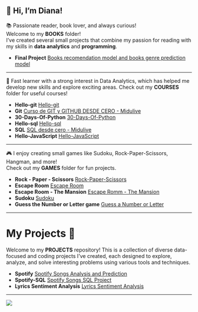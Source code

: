 👋 Hi, I’m Diana! 
---


📚 Passionate reader, book lover, and always curious!  
Welcome to my **BOOKS** folder!   
I’ve created several small projects that combine my passion for reading with my skills in **data analytics** and **programming**.
- **Final Project** [Books recomendation model and books genre prediction model](https://github.com/DianaMPaun/BOOKS/tree/main/FINAL-PROJECT)

---

🚀 Fast learner with a strong interest in Data Analytics, which has helped me develop new skills and explore exciting areas.
Check out my **COURSES** folder for useful courses!
- **Hello-git** [Hello-git](https://github.com/DianaMPaun/hello-git)
- **Git** [Curso de GIT y GITHUB DESDE CERO - Midulive](http://midu.link/git)
- **30-Days-Of-Python** [30-Days-Of-Python](https://github.com/DianaMPaun/30-Days-Of-Python)
- **Hello-sql** [Hello-sql](https://github.com/DianaMPaun/hello-sql)
- **SQL** [SQL desde cero - Midulive](http://midu.link/sql)
- **Hello-JavaScript** [Hello-JavaScript](https://github.com/DianaMPaun/hello-javascript)


--- 

🎮 I enjoy creating small games like Sudoku, Rock-Paper-Scissors, Hangman, and more!  
Check out my **GAMES** folder for fun projects.
- **Rock - Paper - Scissors** [Rock-Paper-Scissors](https://github.com/DianaMPaun/GAMES/tree/main/Rock-Paper-Scissors)
- **Escape Room** [Escape Room](https://github.com/DianaMPaun/GAMES/tree/main/Escape%20Room)
- **Escape Room - The Mansion** [Escape Romm - The Mansion](https://github.com/DianaMPaun/GAMES/tree/main/Escape%20Room%20-%20THE%20MANSION)
- **Sudoku** [Sudoku](https://github.com/DianaMPaun/GAMES/tree/main/Sudoku)
- **Guess the Number or Letter game** [Guess a Number or Letter](https://github.com/DianaMPaun/GAMES/tree/main/Guess_game)
  
---

# My Projects 🚀

Welcome to my **PROJECTS** repository! This is a collection of diverse data-focused and coding projects I’ve created, each designed to explore, analyze, and solve interesting problems using various tools and techniques.
- **Spotify** [Spotify Songs Analysis and Prediction](https://github.com/DianaMPaun/PROJECTS/tree/main/Spotify)
- **Spotify-SQL** [Spotify Songs SQL Project](https://github.com/DianaMPaun/PROJECTS/tree/main/SPOTIFY-SQL)
- **Lyrics Sentiment Analysis** [Lyrics Sentiment Analysis](https://github.com/DianaMPaun/PROJECTS/tree/main/Lyrics-Sentiment-Analysis)

---

[![](https://visitcount.itsvg.in/api?id=dianampaun&label=Profile%20Views&color=2&icon=0&pretty=false)](https://visitcount.itsvg.in)
